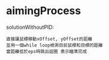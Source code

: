 # aimingProcess


solutionWithoutPID:

    直接讓鼠標移動xOffset, yOffset的距離
    並用一個while loop檢測目前鼠標和目標的距離
    當距離低於eps時跳出迴圈 表示瞄準完成